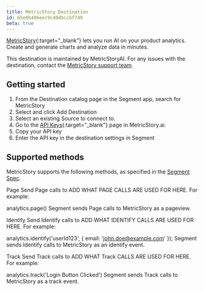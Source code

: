 ```yaml
---
title: MetricStory Destination
id: 65e8b496eec9c40dbccbf749
beta: true
---
```


[MetricStory](https://www.metricstory.ai){:target="_blank”} lets you run AI on your product analytics. Create and generate charts and analyze data in minutes.

This destination is maintained by MetricStoryAI. For any issues with the destination, contact the [MetricStory support team](support@metricstory.a).

## Getting started
1. From the Destination catalog page in the Segment app, search for MetricStory
2. Select and click Add Destination
3. Select an existing Source to connect to.
4.  Go to the [API Keys](https://www.metricstory.ai/account/apikeys){:target="_blank"} page in MetricStory.ai.
5. Copy your API key
6. Enter the API key in the destination settings in Segment

## Supported methods
MetricStory supports the following methods, as specified in the [Segment Spec](/docs/connections/spec).

Page
Send Page calls to ADD WHAT PAGE CALLS ARE USED FOR HERE. For example:

analytics.page()
Segment sends Page calls to MetricStory as a pageview.

Identify
Send Identify calls to ADD WHAT IDENTIFY CALLS ARE USED FOR HERE. For example:

analytics.identify('userId123', {
  email: 'john.doe@example.com'
});
Segment sends Identify calls to MetricStory as an identify event.

Track
Send Track calls to ADD WHAT Track CALLS ARE USED FOR HERE. For example:

analytics.track('Login Button Clicked')
Segment sends Track calls to MetricStory as a track event.
